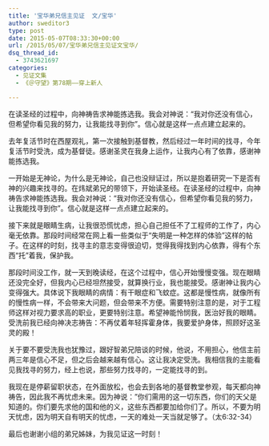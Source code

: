 ```yaml
---
title: '宝华弟兄信主见证  文/宝华'
author: sweditor3
type: post
date: 2015-05-07T08:33:30+00:00
url: /2015/05/07/宝华弟兄信主见证文宝华/
dsq_thread_id:
  - 3743621697
categories:
  - 见证文集
  - 《＠守望》第78期——穿上新人

---
```

在读圣经的过程中，向神祷告求神能拣选我。我会对神说：“我对你还没有信心，但希望你看见我的努力，让我能找寻到你”。信心就是这样一点点建立起来的。<!--more-->

去年复活节时在西屋观礼，第一次接触到基督教，然后经过一年时间的找寻，今年复活节时受洗，成为基督徒。感谢圣灵在我身上运作，让我内心有了依靠，感谢神能拣选我。

一开始是无神论，为什么是无神论，自己也没辩证过，所以是抱着研究一下是否有神的兴趣来找寻的。在炜斌弟兄的带领下，开始读圣经。在读圣经的过程中，向神祷告求神能拣选我。我会对神说：“我对你还没有信心，但希望你看见我的努力，让我能找寻到你”。信心就是这样一点点建立起来的。

接下来就是眼睛生病，让我很恐慌忧虑，担心自己担任不了工程师的工作了，内心毫无依靠。那段时间经常在网上看一些类似于“失明是一种怎样的体验”这样的帖子。在这样的时刻，找寻主的意志变得很迫切，觉得我得找到内心依靠，得有个东西“托”着我，保护我。

那段时间没工作，就一天到晚读经，在这个过程中，信心开始慢慢变强。现在眼睛还没完全好，但我内心已经坦然接受，就算换行业，我也能接受。感谢神让我内心变得强大。具体说下我眼睛的病情：有干眼症和飞蚊症。这都是慢性病，就像所有的慢性病一样，不会带来大问题，但会带来不方便。需要特别注意的是，对于工程师这样对视力要求高的职业，更要特别注意。希望神能怜悯我，医治好我的眼睛。受洗前我已经向神决志祷告：不再仗着年轻挥霍身体，我要爱护身体，照顾好这圣灵的殿！

关于要不要受洗我也犹豫过，跟好智弟兄陪谈的时候，他说，不用担心，他信主前两三年是信心不足，但之后会越来越有信心。这让我决定受洗。我相信我的主能看见我找寻的努力，经上也说，那些努力找寻的，一定能找寻的到。

我现在是停薪留职状态，在外面放松，也会去到各地的基督教堂参观，每天都向神祷告，因此我不再忧虑未来。因为神说：”你们需用的这一切东西，你们的天父是知道的。你们要先求他的国和他的义，这些东西都要加给你们了。所以，不要为明天忧虑，因为明天自有明天的忧虑，一天的难处一天当就足够了。（太6:32-34）

最后也谢谢小组的弟兄姊妹，为我见证这一时刻！